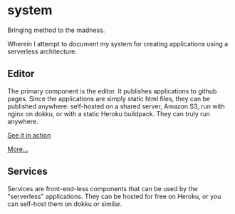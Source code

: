 system
======

Bringing method to the madness.

Wherein I attempt to document my system for creating applications using a
serverless architecture.

Editor
------

The primary component is the editor. It publishes applications to github pages.
Since the applications are simply static html files, they can be published
anywhere: self-hosted on a shared server, Amazon S3, run with nginx on dokku, 
or with a static Heroku buildpack. They can truly run anywhere.

[See it in action](/editor)

[More...](/editor/docs)

Services
--------

Services are front-end-less components that can be used by the "serverless"
applications. They can be hosted for free on Heroku, or you can self-host them
on dokku or similar.
